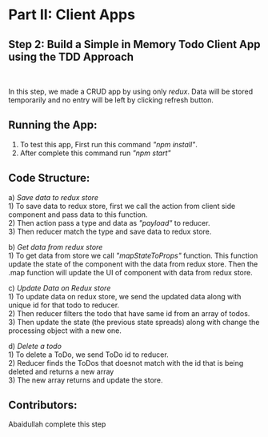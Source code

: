 

Part II: Client Apps
==================
Step 2: Build a Simple in Memory Todo Client App using the TDD Approach
----------------------------------
<br />

In this step, we made a CRUD app by using only *redux*. Data will be stored temporarily and no entry will be left by clicking refresh button.



Running the App:
----------------
  1) To test this app, First run this command *"npm install"*.<br />
  2) After complete this command run *"npm start"*



Code Structure:
--------------

  a) _Save data to redux store_ <br />
      1) To save data to redux store, first we call the action from client side component and pass data to this function.<br />
      2) Then action pass a type and data as *"payload"* to reducer. <br />
      3) Then reducer match the type and save data to redux store.


  b) _Get data from redux store_ <br />
      1) To get data from store we call *"mapStateToProps"* function. This function update the state of the component with the data from redux store. Then the .map function will update the UI of component with data from redux store.


  c) _Update Data on Redux store_<br />
      1) To update data on redux store, we send the updated data along with unique id for that todo to reducer.<br />
      2) Then reducer filters the todo that have same id from an array of todos. <br/>
      3) Then update the state (the previous state spreads) along with change the processing object with a new one.


  d) _Delete a todo_ <br />
      1) To delete a ToDo, we send ToDo id to reducer.
      <br />
      2) Reducer finds the ToDos that doesnot match with the id that is being deleted and returns a new array
      <br />
      3) The new array returns and update the store.




Contributors:
-----------
Abaidullah complete this step
